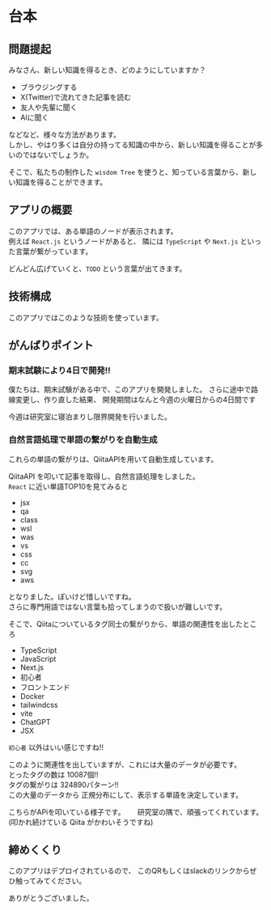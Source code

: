 # 台本

## 問題提起
みなさん、新しい知識を得るとき、どのようにしていますか？  
- ブラウジングする
- X(Twitter)で流れてきた記事を読む
- 友人や先輩に聞く
- AIに聞く

などなど、様々な方法があります。  
しかし、やはり多くは自分の持ってる知識の中から、新しい知識を得ることが多いのではないでしょうか。

そこで、私たちの制作した `wisdom Tree` を使うと、知っている言葉から、新しい知識を得ることができます。

## アプリの概要
このアプリでは、ある単語のノードが表示されます。  
例えば `React.js` というノードがあると、
隣には `TypeScript` や `Next.js` といった言葉が繋がっています。

どんどん広げていくと、`TODO` という言葉が出てきます。


## 技術構成
このアプリではこのような技術を使っています。


## がんばりポイント
### 期末試験により4日で開発!!
僕たちは、期末試験がある中で、このアプリを開発しました。
さらに途中で路線変更し、作り直した結果、
開発期間はなんと今週の火曜日からの4日間です

今週は研究室に寝泊まりし限界開発を行いました。


### 自然言語処理で単語の繋がりを自動生成
これらの単語の繋がりは、QiitaAPIを用いて自動生成しています。

QiitaAPI を叩いて記事を取得し、自然言語処理をしました。  
`React` に近い単語TOP10を見てみると
- jsx
- qa
- class
- wsl
- was
- vs
- css
- cc
- svg
- aws

となりました。ぽいけど惜しいですね。  
さらに専門用語ではない言葉も拾ってしまうので扱いが難しいです。

そこで、Qiitaについているタグ同士の繋がりから、単語の関連性を出したところ
- TypeScript
- JavaScript
- Next.js
- 初心者
- フロントエンド
- Docker
- tailwindcss
- vite
- ChatGPT
- JSX

`初心者` 以外はいい感じですね!!

このように関連性を出していますが、これには大量のデータが必要です。  
とったタグの数は 10087個!!  
タグの繋がりは 324890パターン!!  
この大量のデータから 正規分布にして、表示する単語を決定しています。

こちらがAPiを叩いている様子です。　　
研究室の隅で、頑張ってくれています。　　
(叩かれ続けている Qiita がかわいそうですね)


## 締めくくり
このアプリはデプロイされているので、
このQRもしくはslackのリンクからぜひ触ってみてください。

ありがとうございました。
